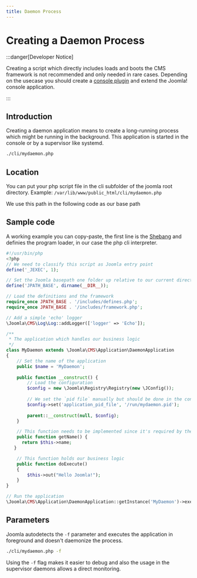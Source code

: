 ```yaml
---
title: Daemon Process
---
```


Creating a Daemon Process
=========================

:::danger[Developer Notice]

Creating a script which directly includes loads and boots the CMS framework is not recommended and only needed in
rare cases. Depending on the usecase you should create a [console plugin](../plugins/plugin-examples/basic-console-plugin-helloworld.md)
and extend the Joomla! console application.

:::

## Introduction

Creating a daemon application means to create a long-running process which might be running in the background.
This application is started in the console or by a supervisor like systemd.

```bash
./cli/mydaemon.php
```

## Location

You can put your php script file in the cli subfolder of the joomla root directory. 
Example: `/var/lib/www/public_html/cli/mydaemon.php`

We use this path in the following code as our base path

## Sample code

A working example you can copy-paste, the first line is the [Shebang](https://en.wikipedia.org/wiki/Shebang_(Unix)) and 
definies the program loader, in our case the php cli interpreter.

```php
#!/usr/bin/php
<?php
// We need to classify this script as Joomla entry point
define('_JEXEC', 1);

// Set the Joomla basepath one folder up relative to our current directory /cli
define('JPATH_BASE', dirname(__DIR__));

// Load the definitions and the framework
require_once JPATH_BASE . '/includes/defines.php';
require_once JPATH_BASE . '/includes/framework.php';

// Add a simple 'echo' logger
\Joomla\CMS\Log\Log::addLogger(['logger' => 'Echo']);

/**
 * The application which handles our business logic 
 */
class MyDaemon extends \Joomla\CMS\Application\DaemonApplication
{
    // Set the name of the application
    public $name = 'MyDaemon';
    
    public function __construct() {
        // Load the configuration
        $config = new \Joomla\Registry\Registry(new \JConfig());
        
        // We set the `pid file` manually but should be done in the configuration.php 
        $config->set('application_pid_file', '/run/mydaemon.pid');
        
        parent::__construct(null, $config);
    }

    // This function needs to be implemented since it's required by the CMSApplicationInterface  
    public function getName() {
      return $this->name;
   }

    // This function holds our business logic
    public function doExecute()
    {
        $this->out("Hello Joomla!");
    }
}

// Run the application
\Joomla\CMS\Application\DaemonApplication::getInstance('MyDaemon')->execute();
```

## Parameters

Joomla autodetects the `-f` parameter and executes the application in foreground and doesn't daemonize the process.

```bash
./cli/mydaemon.php -f
```

Using the `-f` flag makes it easier to debug and also the usage in the supervisor daemons allows a direct monitoring. 
